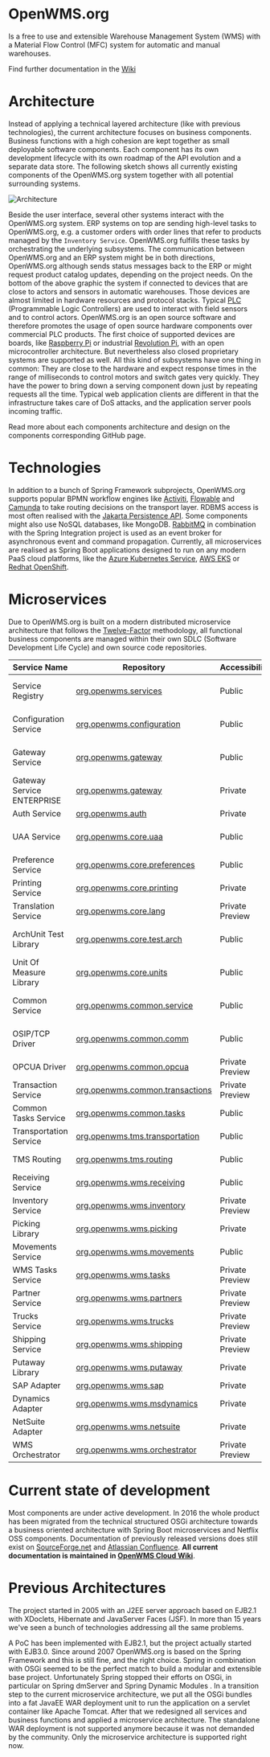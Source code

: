 OpenWMS.org
=====================

Is a free to use and extensible Warehouse Management System (WMS) with a Material Flow Control (MFC) system for automatic and manual
warehouses. 

Find further documentation in the [Wiki](https://wiki.openwms.cloud/projects/openwms/wiki/00-dot-02-business-services)

# Architecture
Instead of applying a technical layered architecture (like with previous technologies), the current architecture focuses on
business components. Business functions with a high cohesion are kept together as small deployable software components. Each
component has its own development lifecycle with its own roadmap of the API evolution and a separate data store. The following sketch shows
all currently existing components of the OpenWMS.org system together with all potential surrounding systems.

![Architecture][1]

Beside the user interface, several other systems interact with the OpenWMS.org system. ERP systems on top are sending high-level tasks
to OpenWMS.org, e.g. a customer orders with order lines that refer to products managed by the `Inventory Service`.
OpenWMS.org fulfills these tasks by orchestrating the underlying subsystems. The communication between OpenWMS.org and an ERP system might 
be in both directions, OpenWMS.org although sends status messages back to the ERP or might request product catalog updates, depending on the
project needs. On the bottom of the above graphic the system if connected to devices that are close to actors and sensors in automatic
warehouses. Those devices are almost limited in hardware resources and protocol stacks. Typical [PLC](https://en.wikipedia.org/wiki/Programmable_logic_controller)
(Programmable Logic Controllers) are used to interact with field sensors and to control actors. OpenWMS.org is an open source software and
therefore promotes the usage of open source hardware components over commercial PLC products. The first choice of supported devices
are boards, like [Raspberry Pi](https://www.raspberrypi.org/) or industrial [Revolution Pi](https://revolution.kunbus.com/), with an open
microcontroller architecture. But nevertheless also closed proprietary systems are supported as well. All this kind of subsystems have one
thing in common: They are close to the hardware and expect response times in the range of milliseconds to control motors and switch gates
very quickly. They have the power to bring down a serving component down just by repeating requests all the time. Typical web application
clients are different in that the infrastructure takes care of DoS attacks, and the application server pools incoming traffic.

Read more about each components architecture and design on the components corresponding GitHub page.

# Technologies
In addition to a bunch of Spring Framework subprojects, OpenWMS.org supports popular BPMN workflow engines like [Activiti](https://www.activiti.org),
[Flowable](https://www.flowable.org) and [Camunda](https://www.camunda.org) to take routing decisions on the transport layer.
RDBMS access is most often realised with the [Jakarta Persistence API](https://de.wikipedia.org/wiki/Jakarta_Persistence_API). Some
components might also use NoSQL databases, like MongoDB. [RabbitMQ](https://rabbitmq.com) in combination with the Spring Integration project
is used as an event broker for asynchronous event and command propagation. Currently, all microservices are realised as Spring Boot 
applications designed to run on any modern PaaS cloud platforms, like the [Azure Kubernetes Service](https://azure.microsoft.com/de-de/services/kubernetes-service), [AWS EKS](https://aws.amazon.com/eks) or [Redhat OpenShift](https://www.redhat.com/en/technologies/cloud-computing/openshift).

# Microservices
Due to OpenWMS.org is built on a modern distributed microservice architecture that follows the [Twelve-Factor](https://12factor.net)
methodology, all functional business components are managed within their own SDLC (Software Development Life Cycle) and own source code
repositories.

| Service Name               | Repository                                                                                    | Accessibility   | License    | Version                                                                                      |
|----------------------------|-----------------------------------------------------------------------------------------------|-----------------|------------|----------------------------------------------------------------------------------------------|
| Service Registry           | [org.openwms.services](https://github.com/spring-labs/org.openwms.services)                   | Public          | Apache-2.0 | ![GitHub Release](https://img.shields.io/github/v/tag/spring-labs/org.openwms.services)      |
| Configuration Service      | [org.openwms.configuration](https://github.com/spring-labs/org.openwms.configuration)         | Public          | Apache-2.0 | ![GitHub Release](https://img.shields.io/github/v/tag/spring-labs/org.openwms.configuration) |
| Gateway Service            | [org.openwms.gateway](https://github.com/spring-labs/org.openwms.gateway)                     | Public          | Apache-2.0 | ![GitHub Release](https://img.shields.io/github/v/tag/spring-labs/org.openwms.gateway)       |
| Gateway Service ENTERPRISE | [org.openwms.gateway](https://github.com/interface21-io/org.openwms.gateway)                  | Private         | GPLv3      |                                                                                              |
| Auth Service               | [org.openwms.auth](https://github.com/spring-labs/org.openwms.auth)                           | Private         | GPLv3      |                                                                                              |
| UAA Service                | [org.openwms.core.uaa](https://github.com/openwms/org.openwms.core.uaa)                       | Public          | Apache-2.0 | ![GitHub Release](https://img.shields.io/github/v/tag/openwms/org.openwms.core.uaa)          |
| Preference Service         | [org.openwms.core.preferences](https://github.com/openwms/org.openwms.core.preferences)       | Public          | Apache-2.0 |                                                                                              |
| Printing Service           | [org.openwms.core.printing](https://github.com/openwms/org.openwms.core.printing)             | Private         | GPLv3      |                                                                                              |
| Translation Service        | [org.openwms.core.lang](https://github.com/openwms/org.openwms.core.lang)                     | Private Preview | Apache-2.0 |                                                                                              |
| ArchUnit Test Library      | [org.openwms.core.test.arch](https://github.com/openwms/org.openwms.core.test.arch)           | Public          | Apache-2.0 | ![GitHub Release](https://img.shields.io/github/v/tag/openwms/org.openwms.core.test.arch)    |
| Unit Of Measure Library    | [org.openwms.core.units](https://github.com/openwms/org.openwms.core.units)                   | Public          | Apache-2.0 | ![GitHub Release](https://img.shields.io/github/v/tag/openwms/org.openwms.core.units)        |
| Common Service             | [org.openwms.common.service](https://github.com/openwms/org.openwms.common.service)           | Public          | Apache-2.0 | ![GitHub Release](https://img.shields.io/github/v/tag/openwms/org.openwms.common.service)    |
| OSIP/TCP Driver            | [org.openwms.common.comm](https://github.com/openwms/org.openwms.common.comm)                 | Public          | Apache-2.0 | ![GitHub Release](https://img.shields.io/github/v/tag/openwms/org.openwms.common.comm)       |
| OPCUA Driver               | [org.openwms.common.opcua](https://github.com/interface21-io/org.openwms.common.opcua)        | Private Preview | Apache-2.0 |                                                                                              |
| Transaction Service        | [org.openwms.common.transactions](https://github.com/openwms/org.openwms.common.transactions) | Private Preview | Apache-2.0 |                                                                                              |
| Common Tasks Service       | [org.openwms.common.tasks](https://github.com/openwms/org.openwms.common.tasks)               | Public          | Apache-2.0 |                                                                                              |
| Transportation Service     | [org.openwms.tms.transportation](https://github.com/openwms/org.openwms.tms.transportation)   | Public          | Apache-2.0 |                                                                                              |
| TMS Routing                | [org.openwms.tms.routing](https://github.com/openwms/org.openwms.tms.routing)                 | Public          | Apache-2.0 |                                                                                              |
| Receiving Service          | [org.openwms.wms.receiving](https://github.com/openwms/org.openwms.wms.receiving)             | Public          | Apache-2.0 |                                                                                              |
| Inventory Service          | [org.openwms.wms.inventory](https://github.com/interface21-io/org.openwms.wms.inventory)      | Private Preview | Apache-2.0 |                                                                                              |
| Picking Library            | [org.openwms.wms.picking](https://github.com/openwms/org.openwms.wms.picking)                 | Private         | GPLv3      |                                                                                              |
| Movements Service          | [org.openwms.wms.movements](https://github.com/openwms/org.openwms.wms.movements)             | Public          | Apache-2.0 |                                                                                              |
| WMS Tasks Service          | [org.openwms.wms.tasks](https://github.com/openwms/org.openwms.wms.tasks)                     | Private Preview | Apache-2.0 |                                                                                              |
| Partner Service            | [org.openwms.wms.partners](https://github.com/interface21-io/org.openwms.wms.partners)        | Private Preview | Apache-2.0 |                                                                                              |
| Trucks Service             | [org.openwms.wms.trucks](https://github.com/openwms/org.openwms.wms.trucks)                   | Private Preview | Apache-2.0 |                                                                                              |
| Shipping Service           | [org.openwms.wms.shipping](https://github.com/openwms/org.openwms.wms.shipping)               | Private Preview | Apache-2.0 |                                                                                              |
| Putaway Library            | [org.openwms.wms.putaway](https://github.com/openwms/org.openwms.wms.putaway)                 | Private         | GPLv3      |                                                                                              |
| SAP Adapter                | [org.openwms.wms.sap](https://github.com/openwms/org.openwms.wms.sap)                         | Private         | GPLv3      |                                                                                              |
| Dynamics Adapter           | [org.openwms.wms.msdynamics](https://github.com/openwms/org.openwms.wms.msdynamics)           | Private         | GPLv3      |                                                                                              |
| NetSuite Adapter           | [org.openwms.wms.netsuite](https://github.com/openwms/org.openwms.wms.netsuite)               | Private         | GPLv3      |                                                                                              |
| WMS Orchestrator           | [org.openwms.wms.orchestrator](https://github.com/openwms/org.openwms.wms.orchestrator)       | Private Preview | Apache-2.0 |                                                                                              |

[1]: src/docs/res/microservice_architecture.jpeg

# Current state of development
Most components are under active development. In 2016 the whole product has been migrated from the technical structured OSGi architecture
towards a business oriented architecture with Spring Boot microservices and Netflix OSS components. Documentation of previously released
versions does still exist on [SourceForge.net](http://openwms2005.sourceforge.net) and [Atlassian Confluence](https://openwms.atlassian.net/wiki).
**All current documentation is maintained in [OpenWMS Cloud Wiki](https://wiki.openwms.cloud)**.

# Previous Architectures
The project started in 2005 with an J2EE server approach based on EJB2.1 with XDoclets, Hibernate and JavaServer Faces (JSF). In more than
15 years we've seen a bunch of technologies addressing all the same problems.
 
A PoC has been implemented with EJB2.1, but the project actually started with EJB3.0. Since around 2007 OpenWMS.org is based on the Spring
Framework and this is still fine, and the right choice. Spring in combination with OSGi seemed to be the perfect match to build a modular
and extensible base project. Unfortunately Spring stopped their efforts on OSGi, in particular on Spring dmServer and Spring Dynamic Modules
. In a transition step to the current microservice architecture, we put all the OSGi bundles into a fat JavaEE WAR deployment unit to run
the application on a servlet container like Apache Tomcat. After that we redesigned all services and business functions and applied a
microservice architecture. The standalone WAR deployment is not supported anymore because it was not demanded by the community. Only the
microservice architecture is supported right now.
